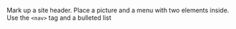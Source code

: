 Mark up a site header. Place a picture and a menu with two elements inside. Use the `<nav>` tag and a bulleted list
